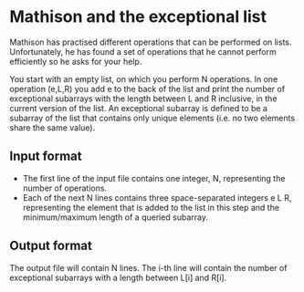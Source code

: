 # Mathison and the exceptional list

Mathison has practised different operations that can be performed on lists. Unfortunately, he has found a set of operations that he cannot perform efficiently so he asks for your help.

You start with an empty list, on which you perform N operations. In one operation (e,L,R) you add e to the back of the list and print the number of exceptional subarrays with the length between L and R inclusive, in the current version of the list. An exceptional subarray is defined to be a subarray of the list that contains only unique elements (i.e. no two elements share the same value).

## Input format

- The first line of the input file contains one integer, N, representing the number of operations.
- Each of the next N lines contains three space-separated integers e L R, representing the element that is added to the list in this step and the minimum/maximum length of a queried subarray.

## Output format

The output file will contain N lines. The i-th line will contain the number of exceptional subarrays with a length between L[i] and R[i].

